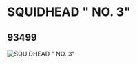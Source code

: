 # SQUIDHEAD " NO. 3"
## 93499
![SQUIDHEAD " NO. 3"](https://lc-www-live-s.legocdn.com/media/bricks/5/2/4610085.jpg)